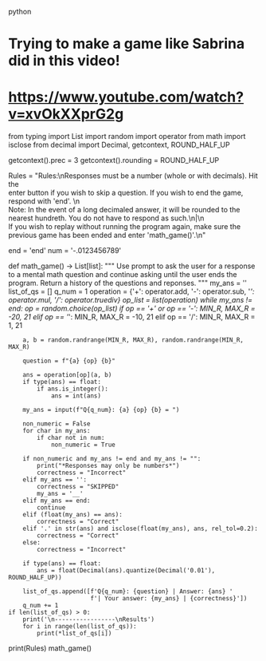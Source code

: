 python
# Trying to make a game like Sabrina did in this video!
# https://www.youtube.com/watch?v=xvOkXXprG2g

from typing import List
import random
import operator
from math import isclose
from decimal import Decimal, getcontext, ROUND_HALF_UP

getcontext().prec = 3
getcontext().rounding = ROUND_HALF_UP

Rules = "Rules:\nResponses must be a number (whole or with decimals). Hit the \
enter button if you wish to skip a question. If you wish to end the game, \
respond with 'end'. \n\
Note: In the event of a long decimaled answer, it will be rounded to the \
nearest hundreth. You do not have to respond as such.\n|\n\
If you wish to replay without running the program again, make sure the \
previous game has been ended and enter 'math_game()'.\n"

end = 'end'
num = '-.0123456789'

def math_game() -> List[list]:
    """ Use prompt to ask the user for a response to a mental math question 
    and continue asking until the user ends the program. Return a history of 
    the questions and reponses. """
    my_ans = ''
    list_of_qs = []
    q_num = 1
    operation = {'+': operator.add, '-': operator.sub, '*': operator.mul, '/':
                 operator.truediv}
    op_list = list(operation)
    while my_ans != end:
        op = random.choice(op_list)
        if op == '+' or op == '-':
            MIN_R, MAX_R = -20, 21 
        elif op == '*':
            MIN_R, MAX_R = -10, 21 
        elif op == '/':
            MIN_R, MAX_R = 1, 21
            
        a, b = random.randrange(MIN_R, MAX_R), random.randrange(MIN_R, MAX_R)
        
        question = f"{a} {op} {b}"
        
        ans = operation[op](a, b)
        if type(ans) == float:
            if ans.is_integer():
                ans = int(ans)
                
        my_ans = input(f"Q{q_num}: {a} {op} {b} = ")
        
        non_numeric = False 
        for char in my_ans:
            if char not in num:
                non_numeric = True
                          
        if non_numeric and my_ans != end and my_ans != "":
            print("*Responses may only be numbers*")
            correctness = "Incorrect"
        elif my_ans == '':
            correctness = "SKIPPED"
            my_ans = '__'
        elif my_ans == end:
            continue
        elif (float(my_ans) == ans):
            correctness = "Correct"
        elif '.' in str(ans) and isclose(float(my_ans), ans, rel_tol=0.2):
            correctness = "Correct"
        else:
            correctness = "Incorrect"
        
        if type(ans) == float:
            ans = float(Decimal(ans).quantize(Decimal('0.01'), ROUND_HALF_UP))
            
        list_of_qs.append([f'Q{q_num}: {question} | Answer: {ans} '
                           f'| Your answer: {my_ans} | {correctness}'])
        q_num += 1
    if len(list_of_qs) > 0:
        print('\n-----------------\nResults')
        for i in range(len(list_of_qs)):
            print(*list_of_qs[i])

print(Rules)
math_game()
